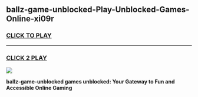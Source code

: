 
## ballz-game-unblocked-Play-Unblocked-Games-Online-xi09r
<h3>
<a href="https://premium76.site?title=ballz-game-unblocked&ref=24A">CLICK TO PLAY</a></h3>
<hr>

<h3>
<a href="https://premium76.site?title=ballz-game-unblocked&ref=24A">CLICK 2 PLAY</a>
  
</h3>

<a href="https://premium76.site?title=ballz-game-unblocked&ref=24A"><img src="https://clearcache.store/games.png"></a>


**ballz-game-unblocked games unblocked: Your Gateway to Fun and Accessible Online Gaming**
